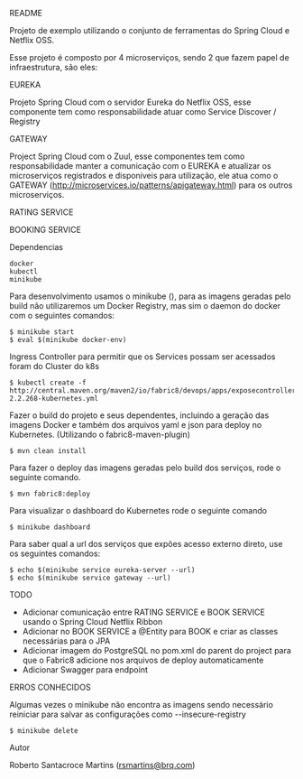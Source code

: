 README

Projeto de exemplo utilizando o conjunto de ferramentas do Spring Cloud e Netflix OSS.

Esse projeto é composto por 4 microserviços, sendo 2 que fazem papel de infraestrutura, são eles:

EUREKA

Projeto Spring Cloud com o servidor Eureka do Netflix OSS, esse componente tem como responsabilidade atuar como Service Discover / Registry

GATEWAY 

Project Spring Cloud com o Zuul, esse componentes tem como responsabilidade manter a comunicação com o EUREKA e atualizar os microserviços registrados e disponiveis para utilização, ele atua como o GATEWAY (http://microservices.io/patterns/apigateway.html) para os outros microserviços.

RATING SERVICE

BOOKING SERVICE

Dependencias

	docker 
	kubectl
	minikube


Para desenvolvimento usamos o minikube (), para as imagens geradas pelo build não utilizaremos um Docker Registry, mas sim o daemon do docker com o seguintes comandos:

	$ minikube start 
	$ eval $(minikube docker-env)

Ingress Controller para permitir que os Services possam ser acessados foram do Cluster do k8s

	$ kubectl create -f http://central.maven.org/maven2/io/fabric8/devops/apps/exposecontroller/2.2.268/exposecontroller-2.2.268-kubernetes.yml

Fazer o build do projeto e seus dependentes, incluindo a geração das imagens Docker e também dos arquivos yaml e json para deploy no Kubernetes. (Utilizando o fabric8-maven-plugin)

	$ mvn clean install

Para fazer o deploy das imagens geradas pelo build dos serviços, rode o seguinte comando.
	
	$ mvn fabric8:deploy

Para visualizar o dashboard do Kubernetes rode o seguinte comando
	
	$ minikube dashboard

Para saber qual a url dos serviços que expões acesso externo direto, use os seguintes comandos:

	$ echo $(minikube service eureka-server --url)
 	$ echo $(minikube service gateway --url)

TODO 

- Adicionar comunicação entre RATING SERVICE e BOOK SERVICE usando o Spring Cloud Netflix Ribbon
- Adicionar no BOOK SERVICE a @Entity para BOOK e criar as classes necessárias para o JPA
- Adicionar imagem do PostgreSQL no pom.xml do parent do project para que o Fabric8 adicione nos arquivos de deploy automaticamente
- Adicionar Swagger para endpoint

ERROS CONHECIDOS

Algumas vezes o minikube não encontra as imagens sendo necessário reiniciar para salvar as configurações como --insecure-registry

	$ minikube delete

Autor

Roberto Santacroce Martins (rsmartins@brq.com)



